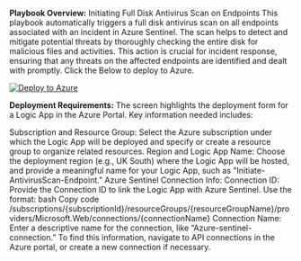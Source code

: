 **Playbook Overview:** Initiating Full Disk Antivirus Scan on Endpoints
This playbook automatically triggers a full disk antivirus scan on all endpoints associated with an incident in Azure Sentinel. The scan helps to detect and mitigate potential threats by thoroughly checking the entire disk for malicious files and activities. This action is crucial for incident response, ensuring that any threats on the affected endpoints are identified and dealt with promptly.
Click the Below to deploy to Azure.

[![Deploy to Azure](https://aka.ms/deploytoazurebutton)](https://portal.azure.com/#create/Microsoft.Template/uri/https%3A%2F%2Fraw.githubusercontent.com%2Fdoyinr6%2Fcybrush%2Fmain%2FDeploymentTemplate%2FDeploy-AntivirusScan-Endpoint.json)

**Deployment Requirements:**
The screen highlights the deployment form for a Logic App in the Azure Portal. Key information needed includes:

Subscription and Resource Group: Select the Azure subscription under which the Logic App will be deployed and specify or create a resource group to organize related resources.
Region and Logic App Name: Choose the deployment region (e.g., UK South) where the Logic App will be hosted, and provide a meaningful name for your Logic App, such as "Initiate-AntivirusScan-Endpoint."
Azure Sentinel Connection Info:
Connection ID: Provide the Connection ID to link the Logic App with Azure Sentinel. Use the format:
bash
Copy code
/subscriptions/{subscriptionId}/resourceGroups/{resourceGroupName}/providers/Microsoft.Web/connections/{connectionName}
Connection Name: Enter a descriptive name for the connection, like “Azure-sentinel-connection.”
To find this information, navigate to API connections in the Azure portal, or create a new connection if necessary.
